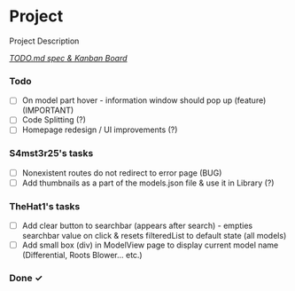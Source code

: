 # Project

Project Description

<em>[TODO.md spec & Kanban Board](https://bit.ly/3fCwKfM)</em>

### Todo

- [ ] On model part hover - information  window should pop up (feature) (IMPORTANT)  
- [ ] Code Splitting (?)  
- [ ] Homepage redesign / UI improvements (?)  

### S4mst3r25's tasks

- [ ] Nonexistent routes do not redirect to error page (BUG)  
- [ ] Add thumbnails as a part of the models.json file & use it in Library (?)  

### TheHat1's tasks

- [ ] Add clear button to searchbar (appears after search) - empties searchbar value on click & resets filteredList to default state (all models)  
- [ ] Add small box (div) in ModelView page to display current model name (Differential, Roots Blower... etc.)  

### Done ✓


